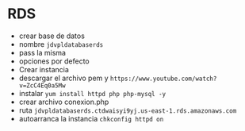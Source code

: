 # RDS
* crear base de datos
* nombre `jdvpldatabaserds`
* pass la misma
* opciones por defecto
* Crear instancia
* descargar el archivo pem y `https://www.youtube.com/watch?v=ZcC4Eq0a5Mw`
* instalar `yum install httpd php php-mysql -y`
* crear archivo conexion.php
* ruta `jdvpldatabaserds.ctdwaisyi9yj.us-east-1.rds.amazonaws.com`
* autoarranca la instancia `chkconfig httpd on`